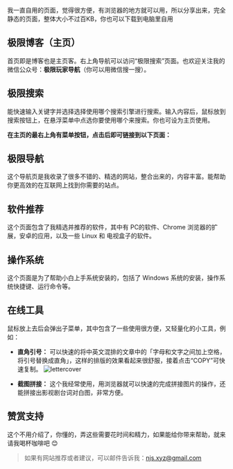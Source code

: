 我一直自用的页面，觉得很方便，有浏览器的地方就可以用，所以分享出来，完全静态的页面，整体大小不过百KB，你也可以下载到电脑里自用

## 极限博客（主页）

首页即是博客也是主页客。右上角导航可以访问“极限搜索”页面。也欢迎关注我的微信公众号：**极限玩家导航**（你可以用微信搜一搜）。

## 极限搜索

能快速输入关键字并选择选择使用哪个搜索引擎进行搜索。输入内容后，鼠标放到搜索按钮上，在悬浮菜单中点选你要使用哪个来搜索。你也可设为主页使用。

**在主页的最右上角有菜单按钮，点击后即可链接到以下页面：**

## 极限导航

这个导航页是我收录了很多不错的、精选的网站，整合出来的，内容丰富。能帮助你更高效的在互联网上找到你需要的站点。

## 软件推荐

这个页面包含了我精选并推荐的软件，其中有 PC的软件、Chrome 浏览器的扩展，安卓的应用，以及一些 Linux 和 电视盒子的软件。

## 操作系统

这个页面是为了帮助小白上手系统安装的，包括了 Windows 系统的安装，操作系统快捷键、运行命令等。

## 在线工具

鼠标放上去后会弹出子菜单，其中包含了一些使用很方便，又轻量化的小工具，例如：

- **直角引号：**
可以快速的将中英文混排的文章中的「字母和文字之间加上空格，将引号替换成直角」，这样的排版的效果看起来很舒服，接着点击“COPY”可快速复制。
![lettercover](https://gitee.com/nanjishen/Npic/raw/master/img/lettercover.gif)

- **截图拼接：**
这个我经常使用，用浏览器就可以快速的完成拼接图片的操作，还能拼接出影视剧台词对白图，非常方便。

## 赞赏支持

这个不用介绍了，你懂的，弄这些需要花时间和精力，如果能给你带来帮助，就来请我喝杯咖啡吧 😊

> 如果有网站推荐或者建议，可以邮件告诉我：<njs.xyz@gmail.com>